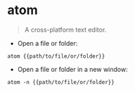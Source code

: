 # atom

> A cross-platform text editor.

- Open a file or folder:

`atom {{path/to/file/or/folder}}`

- Open a file or folder in a new window:

`atom -n {{path/to/file/or/folder}}`
